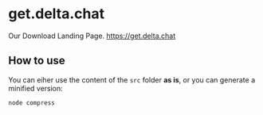 # get.delta.chat
Our Download Landing Page.
https://get.delta.chat

## How to use

You can eiher use the content of the `src` folder **as is**, or you can generate a minified version:

```
node compress
```